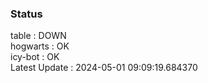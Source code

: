 ### Status


table : DOWN  
hogwarts : OK  
icy-bot : OK  
Latest Update : 2024-05-01 09:09:19.684370
